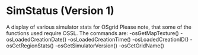 # SimStatus (Version 1)
A display of various simulator stats for OSgrid
Please note, that some of the functions used require OSSL. The commands are:
  -osGetMapTexture()
  -osLoadedCreationDate()
  -osLoadedCreationTime()
  -osLoadedCreationID()
  -osGetRegionStats()
  -osGetSimulatorVersion()
  -osGetGridName()
